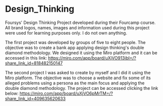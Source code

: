 # Design_Thinking
Foursys' Design Thinking Project developed during their Fourcamp course. All brand logos, names, images and information used during this project were used for learning purposes only. I do not own anything.

The first project was developed by groups of five to eight people. The objective was to create a bank app applying design thinking's double diamond methodology. We designed it using the Miro platform and it can be accessed in this link:
https://miro.com/app/board/uXjVO913ibI=/?share_link_id=818482150147

The second project I was asked to create by myself and I did it using the Miro platform. The objective was to choose a website and fix some of its alleged problems using a persona as the main focus and applying the double diamond methodology. The project can be accessed clicking the link below:
https://miro.com/app/board/uXjVO6pMrTM=/?share_link_id=409635620633
